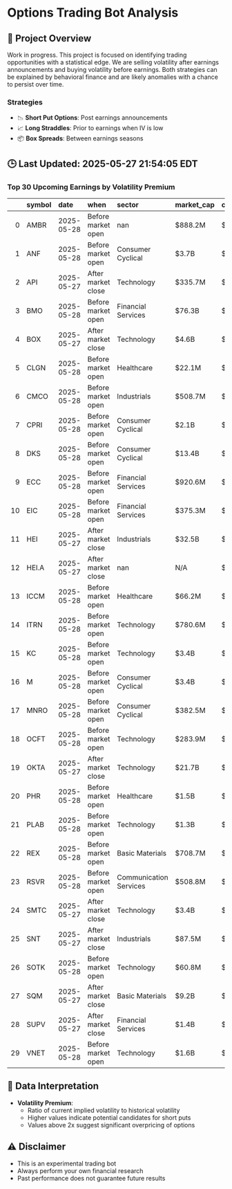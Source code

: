 # Options Trading Bot Analysis

## 🚀 Project Overview
Work in progress. This project is focused on identifying trading opportunities with a statistical edge.
We are selling volatility after earnings announcements and buying volatility before earnings.
Both strategies can be explained by behavioral finance and are likely anomalies with a chance to persist over time.

### Strategies
- 📉 **Short Put Options**: Post earnings announcements
- 📈 **Long Straddles**: Prior to earnings when IV is low
- 📦 **Box Spreads**: Between earnings seasons

## 🕒 Last Updated: 2025-05-27 21:54:05 EDT

### Top 30 Upcoming Earnings by Volatility Premium

|    | symbol   | date       | when               | sector                 | market_cap   | close   | hv_current   | iv_current   | vol_premium   |
|---:|:---------|:-----------|:-------------------|:-----------------------|:-------------|:--------|:-------------|:-------------|:--------------|
|  0 | AMBR     | 2025-05-28 | Before market open | nan                    | $888.2M      | $9.81   | nan%         | nan%         | nanx          |
|  1 | ANF      | 2025-05-28 | Before market open | Consumer Cyclical      | $3.7B        | $73.17  | 46.56%       | nan%         | nanx          |
|  2 | API      | 2025-05-27 | After market close | Technology             | $335.7M      | $3.59   | nan%         | nan%         | nanx          |
|  3 | BMO      | 2025-05-28 | Before market open | Financial Services     | $76.3B       | $103.94 | nan%         | nan%         | nanx          |
|  4 | BOX      | 2025-05-27 | After market close | Technology             | $4.6B        | $31.09  | 16.00%       | nan%         | nanx          |
|  5 | CLGN     | 2025-05-28 | Before market open | Healthcare             | $22.1M       | $1.95   | nan%         | nan%         | nanx          |
|  6 | CMCO     | 2025-05-28 | Before market open | Industrials            | $508.7M      | $16.42  | nan%         | nan%         | nanx          |
|  7 | CPRI     | 2025-05-28 | Before market open | Consumer Cyclical      | $2.1B        | $16.80  | 47.00%       | nan%         | nanx          |
|  8 | DKS      | 2025-05-28 | Before market open | Consumer Cyclical      | $13.4B       | $167.22 | 64.98%       | nan%         | nanx          |
|  9 | ECC      | 2025-05-28 | Before market open | Financial Services     | $920.6M      | $7.50   | nan%         | nan%         | nanx          |
| 10 | EIC      | 2025-05-28 | Before market open | Financial Services     | $375.3M      | $14.41  | nan%         | nan%         | nanx          |
| 11 | HEI      | 2025-05-27 | After market close | Industrials            | $32.5B       | $268.05 | nan%         | nan%         | nanx          |
| 12 | HEI.A    | 2025-05-27 | After market close | nan                    | N/A          | $nan    | nan%         | nan%         | nanx          |
| 13 | ICCM     | 2025-05-28 | Before market open | Healthcare             | $66.2M       | $1.06   | nan%         | nan%         | nanx          |
| 14 | ITRN     | 2025-05-28 | Before market open | Technology             | $780.6M      | $37.26  | nan%         | nan%         | nanx          |
| 15 | KC       | 2025-05-28 | Before market open | Technology             | $3.4B        | $13.06  | nan%         | nan%         | nanx          |
| 16 | M        | 2025-05-28 | Before market open | Consumer Cyclical      | $3.4B        | $11.57  | 35.59%       | nan%         | nanx          |
| 17 | MNRO     | 2025-05-28 | Before market open | Consumer Cyclical      | $382.5M      | $12.66  | 50.56%       | nan%         | nanx          |
| 18 | OCFT     | 2025-05-28 | Before market open | Technology             | $283.9M      | $7.23   | nan%         | nan%         | nanx          |
| 19 | OKTA     | 2025-05-27 | After market close | Technology             | $21.7B       | $123.72 | nan%         | nan%         | nanx          |
| 20 | PHR      | 2025-05-28 | Before market open | Healthcare             | $1.5B        | $24.06  | nan%         | nan%         | nanx          |
| 21 | PLAB     | 2025-05-28 | Before market open | Technology             | $1.3B        | $19.47  | 29.36%       | nan%         | nanx          |
| 22 | REX      | 2025-05-28 | Before market open | Basic Materials        | $708.7M      | $41.58  | 23.75%       | nan%         | nanx          |
| 23 | RSVR     | 2025-05-28 | Before market open | Communication Services | $508.8M      | $7.23   | nan%         | nan%         | nanx          |
| 24 | SMTC     | 2025-05-27 | After market close | Technology             | $3.4B        | $37.28  | 57.83%       | nan%         | nanx          |
| 25 | SNT      | 2025-05-27 | After market close | Industrials            | $87.5M       | $3.74   | nan%         | nan%         | nanx          |
| 26 | SOTK     | 2025-05-28 | Before market open | Technology             | $60.8M       | $3.81   | nan%         | nan%         | nanx          |
| 27 | SQM      | 2025-05-27 | After market close | Basic Materials        | $9.2B        | $32.98  | nan%         | nan%         | nanx          |
| 28 | SUPV     | 2025-05-27 | After market close | Financial Services     | $1.4B        | $15.70  | nan%         | nan%         | nanx          |
| 29 | VNET     | 2025-05-28 | Before market open | Technology             | $1.6B        | $5.99   | nan%         | nan%         | nanx          |

## 📝 Data Interpretation

- **Volatility Premium**: 
  - Ratio of current implied volatility to historical volatility
  - Higher values indicate potential candidates for short puts
  - Values above 2x suggest significant overpricing of options

## ⚠️ Disclaimer
- This is an experimental trading bot
- Always perform your own financial research
- Past performance does not guarantee future results
